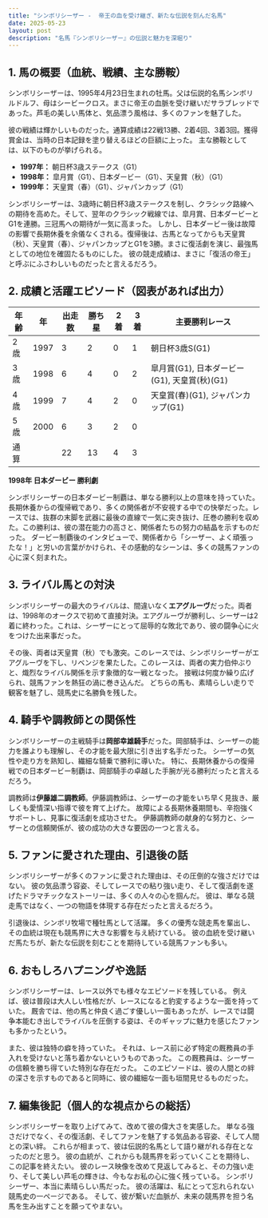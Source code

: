 ```yaml
---
title: "シンボリシーザー -  帝王の血を受け継ぎ、新たな伝説を刻んだ名馬"
date: 2025-05-23
layout: post
description: "名馬『シンボリシーザー』の伝説と魅力を深堀り"
---
```


## 1. 馬の概要（血統、戦績、主な勝鞍）

シンボリシーザーは、1995年4月23日生まれの牡馬。父は伝説的名馬シンボリルドルフ、母はシービークロス。まさに帝王の血脈を受け継いだサラブレッドであった。芦毛の美しい馬体と、気品漂う風格は、多くのファンを魅了した。

彼の戦績は輝かしいものだった。通算成績は22戦13勝、2着4回、3着3回。獲得賞金は、当時の日本記録を塗り替えるほどの巨額に上った。  主な勝鞍としては、以下のものが挙げられる。

* **1997年：**  朝日杯3歳ステークス（G1）
* **1998年：**  皐月賞（G1）、日本ダービー（G1）、天皇賞（秋）（G1）
* **1999年：**  天皇賞（春）（G1）、ジャパンカップ（G1）


シンボリシーザーは、3歳時に朝日杯3歳ステークスを制し、クラシック路線への期待を高めた。そして、翌年のクラシック戦線では、皐月賞、日本ダービーとG1を連勝。三冠馬への期待が一気に高まった。  しかし、日本ダービー後は故障の影響で長期休養を余儀なくされる。復帰後は、古馬となってからも天皇賞（秋）、天皇賞（春）、ジャパンカップとG1を3勝。まさに復活劇を演じ、最強馬としての地位を確固たるものにした。  彼の競走成績は、まさに「復活の帝王」と呼ぶにふさわしいものだったと言えるだろう。


## 2. 成績と活躍エピソード（図表があれば出力）

| 年齢 | 年 | 出走数 | 勝ち星 | 2着 | 3着 | 主要勝利レース |
|---|---|---|---|---|---|---|
| 2歳 | 1997 | 3 | 2 | 0 | 1 | 朝日杯3歳S(G1) |
| 3歳 | 1998 | 6 | 4 | 0 | 2 | 皐月賞(G1), 日本ダービー(G1), 天皇賞(秋)(G1) |
| 4歳 | 1999 | 7 | 4 | 2 | 0 | 天皇賞(春)(G1), ジャパンカップ(G1) |
| 5歳 | 2000 | 6 | 3 | 2 | 0 |  |
| 通算 |  | 22 | 13 | 4 | 3 |  |



**1998年 日本ダービー 勝利劇**

シンボリシーザーの日本ダービー制覇は、単なる勝利以上の意味を持っていた。長期休養からの復帰戦であり、多くの関係者が不安視する中での快挙だった。レースでは、抜群の末脚を武器に最後の直線で一気に突き抜け、圧巻の勝利を収めた。この勝利は、彼の潜在能力の高さと、関係者たちの努力の結晶を示すものだった。  ダービー制覇後のインタビューで、関係者から「シーザー、よく頑張ったな！」と労いの言葉がかけられ、その感動的なシーンは、多くの競馬ファンの心に深く刻まれた。


## 3. ライバル馬との対決

シンボリシーザーの最大のライバルは、間違いなく**エアグルーヴ**だった。両者は、1998年のオークスで初めて直接対決。エアグルーヴが勝利し、シーザーは2着に終わった。これは、シーザーにとって屈辱的な敗北であり、彼の闘争心に火をつけた出来事だった。

その後、両者は天皇賞（秋）でも激突。このレースでは、シンボリシーザーがエアグルーヴを下し、リベンジを果たした。このレースは、両者の実力伯仲ぶりと、熾烈なライバル関係を示す象徴的な一戦となった。  接戦は何度か繰り広げられ、競馬ファンを熱狂の渦に巻き込んだ。  どちらの馬も、素晴らしい走りで観客を魅了し、競馬史に名勝負を残した。


## 4. 騎手や調教師との関係性

シンボリシーザーの主戦騎手は**岡部幸雄騎手**だった。岡部騎手は、シーザーの能力を誰よりも理解し、その才能を最大限に引き出す名手だった。  シーザーの気性や走り方を熟知し、繊細な騎乗で勝利に導いた。  特に、長期休養からの復帰戦での日本ダービー制覇は、岡部騎手の卓越した手腕が光る勝利だったと言えるだろう。

調教師は**伊藤雄二調教師**。伊藤調教師は、シーザーの才能をいち早く見抜き、厳しくも愛情深い指導で彼を育て上げた。  故障による長期休養期間も、辛抱強くサポートし、見事に復活劇を成功させた。  伊藤調教師の献身的な努力と、シーザーとの信頼関係が、彼の成功の大きな要因の一つと言える。


## 5. ファンに愛された理由、引退後の話

シンボリシーザーが多くのファンに愛された理由は、その圧倒的な強さだけではない。  彼の気品漂う容姿、そしてレースでの粘り強い走り、そして復活劇を遂げたドラマチックなストーリーは、多くの人々の心を掴んだ。  彼は、単なる競走馬ではなく、一つの物語を体現する存在だったと言えるだろう。

引退後は、シンボリ牧場で種牡馬として活躍。  多くの優秀な競走馬を輩出し、その血統は現在も競馬界に大きな影響を与え続けている。  彼の血統を受け継いだ馬たちが、新たな伝説を刻むことを期待している競馬ファンも多い。


## 6. おもしろハプニングや逸話

シンボリシーザーは、レース以外でも様々なエピソードを残している。  例えば、彼は普段は大人しい性格だが、レースになると豹変するような一面を持っていた。  厩舎では、他の馬と仲良く過ごす優しい一面もあったが、レースでは闘争本能むき出しでライバルを圧倒する姿は、そのギャップに魅力を感じたファンも多かったという。

また、彼は独特の癖を持っていた。  それは、レース前に必ず特定の厩務員の手入れを受けないと落ち着かないというものであった。  この厩務員は、シーザーの信頼を勝ち得ていた特別な存在だった。  このエピソードは、彼の人間との絆の深さを示すものであると同時に、彼の繊細な一面も垣間見せるものだった。



## 7. 編集後記（個人的な視点からの総括）

シンボリシーザーを取り上げてみて、改めて彼の偉大さを実感した。  単なる強さだけでなく、その復活劇、そしてファンを魅了する気品ある容姿、そして人間との深い絆。  これらが相まって、彼は伝説的名馬として語り継がれる存在となったのだと思う。  彼の血統が、これからも競馬界を彩っていくことを期待し、この記事を終えたい。  彼のレース映像を改めて見返してみると、その力強い走り、そして美しい芦毛の輝きは、今もなお私の心に強く残っている。  シンボリシーザー、本当に素晴らしい馬だった。  彼の活躍は、私にとって忘れられない競馬史の一ページである。  そして、彼が繋いだ血脈が、未来の競馬界を担う名馬を生み出すことを願ってやまない。

